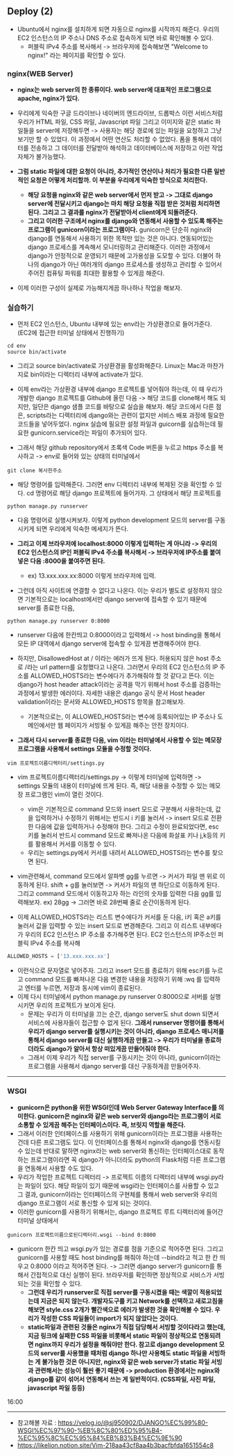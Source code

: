 ## Deploy (2)
- Ubuntu에서 nginx를 설치하게 되면 자동으로 nginx를 시작까지 해준다. 우리의 EC2 인스턴스의 IP 주소나 DNS 주소로 접속하게 되면 바로 확인해볼 수 있다. 
  - 퍼블릭 IPv4 주소를 복사해서 -> 브라우저에 접속해보면 "Welcome to nginx!" 라는 페이지를 확인할 수 있다.


### nginx(WEB Server)
- **nginx는 web server의 한 종류이다. web server에 대표적인 프로그램으로 apache, nginx가 있다.** 
- 우리에게 익숙한 구글 드라이브나 네이버의 엔드라이브, 드롭박스 이런 서비스처럼 우리가 HTML 파일, CSS 파일, Javascript 파일 그리고 이미지와 같은 static 파일들을 server에 저장해두면 -> 사용자는
  해당 경로에 있는 파일을 요청하고 그냥 보기만 할 수 있었다. 이 과정에서 어떤 연산도 처리할 수 없었다. 폼을 통해서 데이터를 전송하고 그 데이터를 전달받아 해석하고 데이터베이스에 저장하고 이런 작업 자체가
  불가능했다. 
- **그럼 static 파일에 대한 요청이 아니라, 추가적인 연산이나 처리가 필요한 다른 일반적인 요청은 어떻게 처리할까. 이 부분을 우리에게 익숙한 방식으로 처리한다.**
  - **해당 요청을 nginx와 같은 web server에서 먼저 받고 -> 그대로 django server에 전달시키고 django는 마치 해당 요청을 직접 받은 것처럼 처리하면 된다. 그리고 그 결과를 nginx가 전달받아서
    client에게 되돌려준다.**
  - **그리고 이러한 구조에서 nginx를 django와 연동해서 사용할 수 있도록 해주는 프로그램이 gunicorn이라는 프로그램이다.** gunicorn은 단순히 nginx와 django를 연동해서 사용하기 위한 목적만 있는 것은 아니다. 연동되어있는 django 프로세스를 계속해서 모니터링하고 관리해준다. 이러한 과정에서 django가 안정적으로 운영되기 때문에 고가용성을 도모할 수 있다. 더불어 하나의 django가 아닌 여러개의 django 프로세스를 생성하고 관리할 수 있어서 주어진 컴퓨팅 파워를 최대한 활용할 수 있게끔 해준다.

- 이제 이러한 구성이 실제로 가능해지게끔 하나하나 작업을 해보자.


### 실습하기
- 먼저 EC2 인스턴스, Ubuntu 내부에 있는 env라는 가상환경으로 들어가준다. (EC2에 접근한 터미널 상태에서 진행하기)
```terminal
cd env
source bin/activate
```
- 그리고 source bin/activate로 가상환경을 활성화해준다. Linux는 Mac과 마찬가지로 bin이라는 디렉터리 내부에 activate가 있다. 
- 이제 env라는 가상환경 내부에 django 프로젝트를 넣어줘야 하는데, 이 때 우리가 개발한 django 프로젝트를 Github에 올린 다음 -> 해당 코드를 clone해서 해도 되지만, 일단은 django 샘플 코드를 바탕으로 실습을 해보자. 해당 코드에서 다른 점은, scripts라는 디렉터리에 django와는 관련이 없지만 서비스 배포 과정에 필요한 코드들을 넣어두었다. nginx 실습에 필요한 설정 파일과 guicorn를 실습하는데 필요한 gunicorn.service라는 파일이 추가되어 있다. 

- 그래서 해당 github repository에서 초록색 Code 버튼을 누르고 https 주소를 복사하고 -> env로 들어와 있는 상태의 터미널에서 
```terminal
git clone 복사한주소
```

- 해당 명령어를 입력해준다. 그러면 env 디렉터리 내부에 복제된 것을 확인할 수 있다. cd 명령어로 해당 django 프로젝트에 들어가자. 그 상태에서 해당 프로젝트를
```terminal
python manage.py runserver
```

- 다음 명령어로 실행시켜보자. 이렇게 python development 모드의 server를 구동시키게 되면 우리에게 익숙한 메세지가 뜬다. 
- **그리고 이제 브라우저에 localhost:8000 이렇게 입력하는 게 아니라 -> 우리의 EC2 인스턴스의 IP인 퍼블릭 IPv4 주소를 복사해서 -> 브라우저에 IP주소를 붙여넣은 다음 :8000을 붙여주면 된다.**
  - ex) 13.xxx.xxx.xx:8000 이렇게 브라우저에 입력.

- 그런데 아직 사이트에 연결할 수 없다고 나온다. 이는 우리가 별도로 설정하지 않으면 기본적으로는 localhost에서만 django server에 접속할 수 있기 때문에 server를 종료한 다음, 
```terminal
python manage.py runserver 0:8000
```

- runserver 다음에 한칸띄고 0:8000이라고 입력해서 -> host binding을 통해서 모든 IP 대역에서 django server에 접속할 수 있게끔 변경해주어야 한다.

- 하지만, DisallowedHost at / 이라는 에러가 뜨게 된다. 허용되지 않은 host 주소로 /라는 url pattern를 요청했다고 나온다. 그러면서 우리의 EC2 인스턴스의 IP 주소를 ALLOWED_HOSTS라는 변수에다가 추가해줘야 할 것 같다고 뜬다. 이는 django가 host header attack이라는 공격을 막기 위해서 host 주소를 검증하는 과정에서 발생한 에러이다. 자세한 내용은 django 공식 문서 Host header validation이라는 문서와 ALLOWED_HOSTS 항목을 참고해보자. 
  - 기본적으로는, 이 ALLOWED_HOSTS라는 변수에 등록되어있는 IP 주소나 도메인에서만 웹 페이지가 서빙될 수 있게끔 해주는 안전 장치이다.

- **그래서 다시 server를 종료한 다음, vim 이라는 터미널에서 사용할 수 있는 메모장 프로그램을 사용해서 settings 모듈을 수정할 것이다.**

```terminal
vim 프로젝트이름디렉터리/settings.py
```


- vim 프로젝트이름디렉터리/settings.py -> 이렇게 터미널에 입력하면 -> settings 모듈의 내용이 터미널에 뜨게 된다. 즉, 해당 내용을 수정할 수 있는 메모장 프로그램인 vim이 열린 것이다.
  - vim은 기본적으로 command 모드와 insert 모드로 구분해서 사용하는데, 값을 입력하거나 수정하기 위해서는 반드시 i 키를 눌러서 -> insert 모드로 전환한 다음에 값을 입력하거나 수정해야 한다. 
    그리고 수정이 완료되었다면, esc 키를 눌러서 반드시 command 모드로 빠져나온 다음에 화살표 키나 j,k등의 키를 활용해서 커서를 이동할 수 있다.
  - 우리는 settings.py에서 커서를 내려서 ALLOWED_HOSTS라는 변수를 찾으면 된다.
  
- vim관련해서, command 모드에서 알파벳 gg를 누르면 -> 커서가 파일 맨 위로 이동하게 된다. shift + g를 눌러보면 -> 커서가 파일의 맨 하단으로 이동하게 된다. 그리고 command 모드에서 이동하고자 하는 라인의 숫자를 입력한 다음 gg를 입력해보자. ex) 28gg -> 그러면 바로 28번째 줄로 순간이동하게 된다.

- 이제 ALLOWED_HOSTS라는 리스트 변수에다가 커서를 둔 다음, i키 혹은 a키를 눌러서 값을 입력할 수 있는 insert 모드로 변경해준다. 그리고 이 리스트 내부에다가 우리의 EC2 인스턴스 IP 주소를 추가해주면 된다. EC2 인스턴스의 IP주소인 퍼블릭 IPv4 주소를 복사해 
```python
ALLOWED_HOSTS = ['13.xxx.xxx.xx'] 
```

- 이런식으로 문자열로 넣어주자. 그리고 insert 모드를 종료하기 위해 esc키를 누르고 command 모드를 빠져나온 다음 변경한 내용을 저장하기 위해 :wq 를 입력하고 엔터를 누르면, 저장과 동시에 vim이 종료된다.
- 이제 다시 터미널에서 python manage.py runserver 0:8000으로 서버를 실행시키면 우리의 프로젝트가 보이게 된다.
  - 문제는 우리가 이 터미널을 끄는 순간, django server도 shut down 되면서 서비스에 사용자들이 접근할 수 없게 된다. **그래서 runserver 명령어를 통해서 우리가 django server를 실행시키는 것이 아니라, django 프로세스 매니저를 통해서 django server를 대신 실행하게끔 만들고 -> 우리가 터미널을 종료하더라도 django가 알아서 항상 떠있게끔 만들어줘야 한다.**
  - 그래서 이제 우리가 직접 server를 구동시키는 것이 아니라, gunicorn이라는 프로그램을 사용해서 django server를 대신 구동하게끔 만들어주자.

* * *
### WSGI
- **gunicorn은 python을 위한 WSGI인데 Web Server Gateway Interface를 의미한다. gunicorn은 nginx와 같은 web server와 django라는 프로그램이 서로 소통할 수 있게끔 해주는 인터페이스이다. 즉, 브릿지 역할을 해준다.**
- 그래서 이러한 인터페이스를 사용하기 위해 gunicorn이라는 프로그램을 사용하는 건데 다른 프로그램도 있다. 이 인터페이스를 통해서 nginx와 django를 연동시킬 수 있는데 반대로 말하면 nginx라는 web server와 통신하는 인터페이스대로 동작하는 프로그램이라면 꼭 django가 아니더라도 python의 Flask처럼 다른 프로그램을 연동해서 사용할 수도 있다.
- 우리가 작업한 프로젝트 디렉터리 -> 프로젝트 이름의 디렉터리 내부에 wsgi.py라는 파일이 있다. 해당 파일이 있기 때문에 wsgi라는 인터페이스를 사용할 수 있고 그 결과, gunicorn이라는 인터페이스의 구현체를 통해서 web server와 우리의 django 프로그램이 서로 통신할 수 있게 되는 것이다.
- 이러한 gunicorn를 사용하기 위해서는, django 프로젝트 루트 디렉터리에 들어간 터미널 상태에서
```terminal
gunicorn 프로젝트이름으로된디렉터리.wsgi --bind 0:8000
```

- gunicorn 한칸 띄고 wsgi.py가 있는 경로를 점을 기준으로 적어주면 된다. 그리고 gunicorn를 사용할 때도 host binding를 해줘야 하는데 --bind라고 적고 한 칸 띄우고 0:8000 이라고 적어주면 된다. -> 그러면 django server가 gunicorn를 통해서 간접적으로 대신 실행이 된다. 브라우저를 확인하면 정상적으로 서비스가 서빙되는 것을 확인할 수 있다.
  - **그런데 우리가 runserver로 직접 server를 구동시켰을 때는 색깔이 적용되었는데 지금은 되지 않는다. 개발자도구를 키고 Network를 선택하고 새로고침을 해보면 style.css 2개가 빨간색으로 에러가 발생한 것을 확인해볼 수 있다. 우리가 작성한 CSS 파일들이 import가 되지 않았다는 것이다.**
  - **static파일과 관련된 것들은 nginx가 직접 담당해서 서빙할 것이다라고 했는데, 지금 링크에 실패한 CSS 파일을 비롯해서 static 파일이 정상적으로 연동되려면 nginx까지 우리가 설정을 해줘야만 한다. 참고로 django development 모드의 server를 사용했을 때처럼 django 하나만 사용해도 static 파일을 서빙하는 게 불가능한 것은 아니지만, nginx와 같은 web server가 static 파일 서빙과 관련해서는 성능이 훨씬 좋기 때문에 -> production 환경에서는 nginx와 django를 같이 섞어서 연동해서 쓰는 게 일반적이다. (CSS파일, 사진 파일, javascript 파일 등등)** 


16:00


* * *
- 참고해볼 자료 : https://velog.io/@sj950902/DJANGO%EC%99%80-WSGI%EC%97%90-%EB%8C%80%ED%95%B4-%EC%95%8C%EC%95%84%EB%B3%B4%EC%9E%90
- https://likelion.notion.site/Vim-218aa43cf8aa4b3bacfbfda1651554c8
